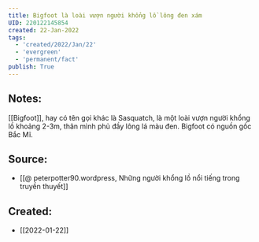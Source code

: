 ```yaml
---
title: Bigfoot là loài vượn người khổng lồ lông đen xám
UID: 220122145854
created: 22-Jan-2022
tags:
  - 'created/2022/Jan/22'
  - 'evergreen'
  - 'permanent/fact'
publish: True
---
```

## Notes:
[[Bigfoot]], hay có tên gọi khác là Sasquatch, là một loài vượn người khổng lồ khoảng 2-3m, thân mình phủ đầy lông lá màu đen. Bigfoot có nguồn gốc Bắc Mĩ.

## Source:
- [[@ peterpotter90.wordpress, Những người khổng lồ nổi tiếng trong truyền thuyết]]


## Created:
- [[2022-01-22]]
